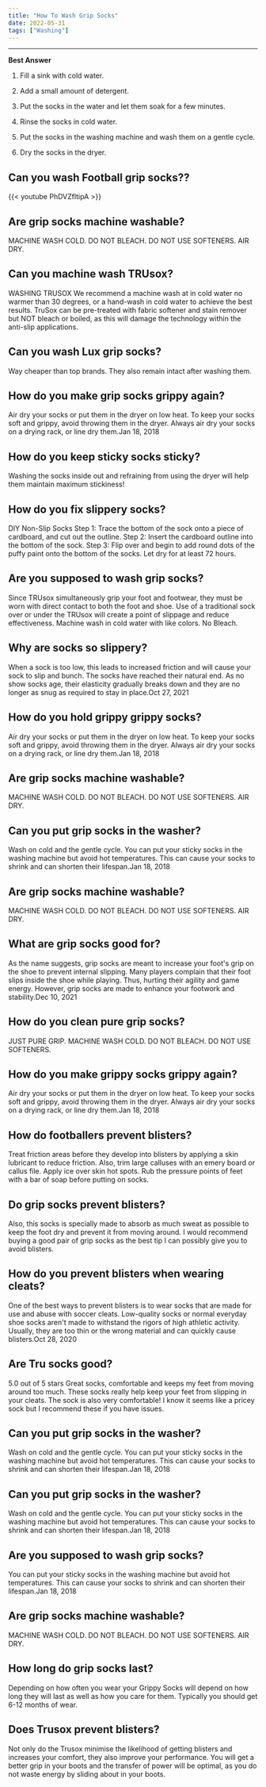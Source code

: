 ```yaml
---
title: "How To Wash Grip Socks"
date: 2022-05-31
tags: ["Washing"]
---
```


---
**Best Answer**


1. Fill a sink with cold water.

2. Add a small amount of detergent.

3. Put the socks in the water and let them soak for a few minutes.

4. Rinse the socks in cold water.

5. Put the socks in the washing machine and wash them on a gentle cycle.

6. Dry the socks in the dryer.

## Can you wash Football grip socks??

{{< youtube PhDVZfltipA >}}

## Are grip socks machine washable?
MACHINE WASH COLD. DO NOT BLEACH. DO NOT USE SOFTENERS. AIR DRY.

## Can you machine wash TRUsox?
WASHING TRUSOX We recommend a machine wash at in cold water no warmer than 30 degrees, or a hand-wash in cold water to achieve the best results. TruSox can be pre-treated with fabric softener and stain remover but NOT bleach or boiled, as this will damage the technology within the anti-slip applications.

## Can you wash Lux grip socks?
Way cheaper than top brands. They also remain intact after washing them.

## How do you make grip socks grippy again?
Air dry your socks or put them in the dryer on low heat. To keep your socks soft and grippy, avoid throwing them in the dryer. Always air dry your socks on a drying rack, or line dry them.Jan 18, 2018

## How do you keep sticky socks sticky?
Washing the socks inside out and refraining from using the dryer will help them maintain maximum stickiness!

## How do you fix slippery socks?
DIY Non-Slip Socks Step 1: Trace the bottom of the sock onto a piece of cardboard, and cut out the outline. Step 2: Insert the cardboard outline into the bottom of the sock. Step 3: Flip over and begin to add round dots of the puffy paint onto the bottom of the socks. Let dry for at least 72 hours.

## Are you supposed to wash grip socks?
Since TRUsox simultaneously grip your foot and footwear, they must be worn with direct contact to both the foot and shoe. Use of a traditional sock over or under the TRUsox will create a point of slippage and reduce effectiveness. Machine wash in cold water with like colors. No Bleach.

## Why are socks so slippery?
When a sock is too low, this leads to increased friction and will cause your sock to slip and bunch. The socks have reached their natural end. As no show socks age, their elasticity gradually breaks down and they are no longer as snug as required to stay in place.Oct 27, 2021

## How do you hold grippy grippy socks?
Air dry your socks or put them in the dryer on low heat. To keep your socks soft and grippy, avoid throwing them in the dryer. Always air dry your socks on a drying rack, or line dry them.Jan 18, 2018

## Are grip socks machine washable?
MACHINE WASH COLD. DO NOT BLEACH. DO NOT USE SOFTENERS. AIR DRY.

## Can you put grip socks in the washer?
Wash on cold and the gentle cycle. You can put your sticky socks in the washing machine but avoid hot temperatures. This can cause your socks to shrink and can shorten their lifespan.Jan 18, 2018

## Are grip socks machine washable?
MACHINE WASH COLD. DO NOT BLEACH. DO NOT USE SOFTENERS. AIR DRY.

## What are grip socks good for?
As the name suggests, grip socks are meant to increase your foot's grip on the shoe to prevent internal slipping. Many players complain that their foot slips inside the shoe while playing. Thus, hurting their agility and game energy. However, grip socks are made to enhance your footwork and stability.Dec 10, 2021

## How do you clean pure grip socks?
JUST PURE GRIP. MACHINE WASH COLD. DO NOT BLEACH. DO NOT USE SOFTENERS.

## How do you make grippy socks grippy again?
Air dry your socks or put them in the dryer on low heat. To keep your socks soft and grippy, avoid throwing them in the dryer. Always air dry your socks on a drying rack, or line dry them.Jan 18, 2018

## How do footballers prevent blisters?
Treat friction areas before they develop into blisters by applying a skin lubricant to reduce friction. Also, trim large calluses with an emery board or callus file. Apply ice over skin hot spots. Rub the pressure points of feet with a bar of soap before putting on socks.

## Do grip socks prevent blisters?
Also, this socks is specially made to absorb as much sweat as possible to keep the foot dry and prevent it from moving around. I would recommend buying a good pair of grip socks as the best tip I can possibly give you to avoid blisters.

## How do you prevent blisters when wearing cleats?
One of the best ways to prevent blisters is to wear socks that are made for use and abuse with soccer cleats. Low-quality socks or normal everyday shoe socks aren't made to withstand the rigors of high athletic activity. Usually, they are too thin or the wrong material and can quickly cause blisters.Oct 28, 2020

## Are Tru socks good?
5.0 out of 5 stars Great socks, comfortable and keeps my feet from moving around too much. These socks really help keep your feet from slipping in your cleats. The sock is also very comfortable! I know it seems like a pricey sock but I recommend these if you have issues.

## Can you put grip socks in the washer?
Wash on cold and the gentle cycle. You can put your sticky socks in the washing machine but avoid hot temperatures. This can cause your socks to shrink and can shorten their lifespan.Jan 18, 2018

## Can you put grip socks in the washer?
Wash on cold and the gentle cycle. You can put your sticky socks in the washing machine but avoid hot temperatures. This can cause your socks to shrink and can shorten their lifespan.Jan 18, 2018

## Are you supposed to wash grip socks?
You can put your sticky socks in the washing machine but avoid hot temperatures. This can cause your socks to shrink and can shorten their lifespan.Jan 18, 2018

## Are grip socks machine washable?
MACHINE WASH COLD. DO NOT BLEACH. DO NOT USE SOFTENERS. AIR DRY.

## How long do grip socks last?
Depending on how often you wear your Grippy Socks will depend on how long they will last as well as how you care for them. Typically you should get 6-12 months of wear.

## Does Trusox prevent blisters?
Not only do the Trusox minimise the likelihood of getting blisters and increases your comfort, they also improve your performance. You will get a better grip in your boots and the transfer of power will be optimal, as you do not waste energy by sliding about in your boots.

